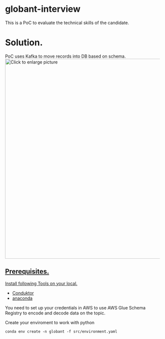 # globant-interview
This is a PoC to evaluate the technical skills of the candidate.

# Solution.
PoC uses Kafka to move records into DB based on schema.
<a href="https://drive.google.com/uc?export=view&id=1MKEInhm_5nHMvRkOrJu1dd6i9bsYDUV-"><img src="https://drive.google.com/uc?export=view&id=1MKEInhm_5nHMvRkOrJu1dd6i9bsYDUV-" style="width: 650px; max-width: 100%; height: auto" title="Click to enlarge picture" />

## Prerequisites.

Install following Tools on your local.

- [Conduktor](https://www.conduktor.io/)
- [anaconda](https://docs.anaconda.com/anaconda/install/index.html)

You need to set up your credentials in AWS to use AWS Glue Schema Registry to encode and decode data on the topic.

Create your enviroment to work with python

```conda env create -n globant -f src/environment.yaml```

